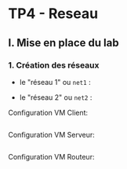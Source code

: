 #   TP4 - Reseau
## I. Mise en place du lab

### 1. Création des réseaux
*   le "réseau 1" ou  `net1`  :
    
-   le "réseau 2" ou  `net2`  :














Configuration VM Client:

```
```

Configuration VM Serveur:

```
```

Configuration VM Routeur:

```
```
<!--stackedit_data:
eyJoaXN0b3J5IjpbMTQ5MjMzNzc1LC0yMDEzNTc3OTcyXX0=
-->